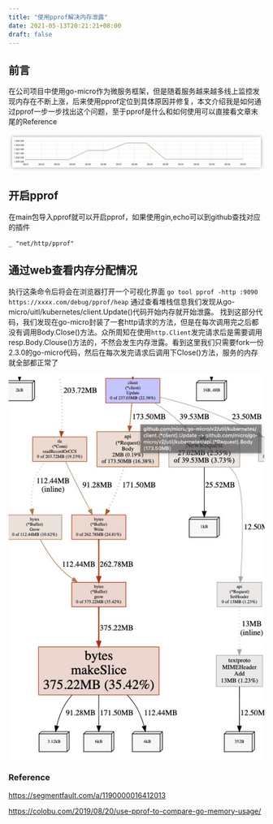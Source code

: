 ```yaml
---
title: "使用pprof解决内存泄露"
date: 2021-05-13T20:21:21+08:00
draft: false
---
```


## 前言
在公司项目中使用go-micro作为微服务框架，但是随着服务越来越多线上监控发现内存在不断上涨，后来使用pprof定位到具体原因并修复，本文介绍我是如何通过pprof一步一步找出这个问题，至于pprof是什么和如何使用可以直接看文章末尾的Reference

![](/images/pleak.png)

## 开启pprof
在main包导入pprof就可以开启pprof，如果使用gin,echo可以到github查找对应的插件
```
_ "net/http/pprof"
```

## 通过web查看内存分配情况
执行这条命令后将会在浏览器打开一个可视化界面 `go tool pprof -http :9090 https://xxxx.com/debug/pprof/heap`
通过查看堆栈信息我们发现从go-micro/uitl/kubernetes/client.Update()代码开始内存就开始泄露。
找到这部分代码，我们发现在go-micro封装了一套http请求的方法，但是在每次调用完之后都没有调用Body.Close()方法。众所周知在使用`http.Client`发完请求后是需要调用resp.Body.Clouse()方法的，不然会发生内存泄露。看到这里我们只需要fork一份2.3.0的go-micro代码，然后在每次发完请求后调用下Close()方法，服务的内存就全部都正常了

![](/images/leak_ui.png)



### Reference

https://segmentfault.com/a/1190000016412013

https://colobu.com/2019/08/20/use-pprof-to-compare-go-memory-usage/

